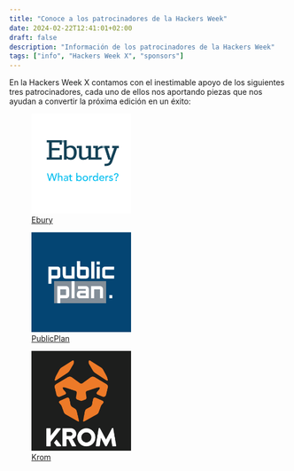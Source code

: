 ```yaml
---
title: "Conoce a los patrocinadores de la Hackers Week"
date: 2024-02-22T12:41:01+02:00
draft: false
description: "Información de los patrocinadores de la Hackers Week"
tags: ["info", "Hackers Week X", "sponsors"]
---
```


En la Hackers Week X contamos con el inestimable apoyo de los siguientes tres patrocinadores, cada uno de ellos nos aportando piezas que nos ayudan a convertir la próxima edición en un éxito:
<div class="flex gap-4">
  <figure>
    <img
      src="/img/sponsors/ebury-logo.png"
      alt="Logo de Ebury"
      class="rounded-md"
      height="180"
      weight="180"
    />
    <figcaption class="text-center"><a href="https://www.ebury.es/" target="_blank">Ebury</a></figcaption>
  </figure>
  <figure>
    <img
      src="/img/sponsors/publicplan-logo.png"
      alt="Logo de PublicPlan"
      class="rounded-md"
      height="180"
      weight="180"
    />
    <figcaption class="text-center"><a href="https://karriere.publicplan.de/es/" target="_blank">PublicPlan</a></figcaption>
  </figure>
  <figure>
    <img
      src="/img/sponsors/krom-logo.png"
      alt="Logo de Krom"
      class="rounded-md"
      height="180"
      weight="180"
    />
    <figcaption class="text-center"><a href="https://www.kromgaming.com/" target="_blank">Krom</a></figcaption>
  </figure>
</div>
